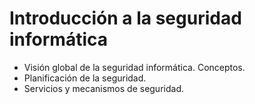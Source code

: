 # Introducción a la seguridad informática
- Visión global de la seguridad informática. Conceptos.
- Planificación de la seguridad.
- Servicios y mecanismos de seguridad.
